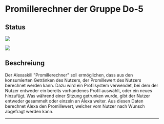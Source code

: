 # Promillerechner der Gruppe Do-5 <a name="introduction"></a>
## Status
![](https://travis-ci.org/sweIhm-ws2018-19/skillproject-do-5.svg?branch=master)

![](https://sonarcloud.io/api/project_badges/measure?project=promillerechner%3Apromillerechner&metric=alert_status)
## Beschreiung
Der Alexaskill "Promillerechner" soll ermöglichen, dass aus den konsumierten Getränken des Nutzers, der Promillewert des Nutzers berechnet werden kann. Dazu wird ein Profilsystem verwendet, bei dem der Nutzer entweder ein bereits vorhandenes Profil auswählt, oder ein neues hinzufügt. Was während einer Sitzung getrunken wurde, gibt der Nutzer entweder gesammelt oder einzeln an Alexa weiter. Aus diesen Daten berechnet Alexa den Promillewert, welcher vom Nutzer nach Wunsch abgefragt werden kann.

---


